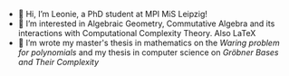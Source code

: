 - 👋 Hi, I’m Leonie, a PhD student at MPI MiS Leipzig!
- 👀 I’m interested in Algebraic Geometry, Commutative Algebra and its interactions with Computational Complexity Theory. Also LaTeX
- 📝 I’m wrote my master's thesis in mathematics on the *Waring problem for polynomials* and my thesis in computer science on *Gröbner Bases and Their Complexity*
